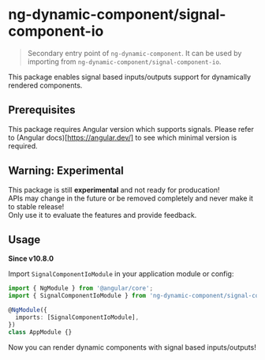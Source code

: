 # ng-dynamic-component/signal-component-io

> Secondary entry point of `ng-dynamic-component`. It can be used by importing from `ng-dynamic-component/signal-component-io`.

This package enables signal based inputs/outputs support for dynamically rendered components.

## Prerequisites

This package requires Angular version which supports signals.
Please refer to (Angular docs)[https://angular.dev/] to see which minimal version is required.

## Warning: Experimental

This package is still **experimental** and not ready for producation!  
APIs may change in the future or be removed completely and never make it to stable release!  
Only use it to evaluate the features and provide feedback.

## Usage

**Since v10.8.0**

Import `SignalComponentIoModule` in your application module or config:

```ts
import { NgModule } from '@angular/core';
import { SignalComponentIoModule } from 'ng-dynamic-component/signal-component-io';

@NgModule({
  imports: [SignalComponentIoModule],
})
class AppModule {}
```

Now you can render dynamic components with signal based inputs/outputs!
